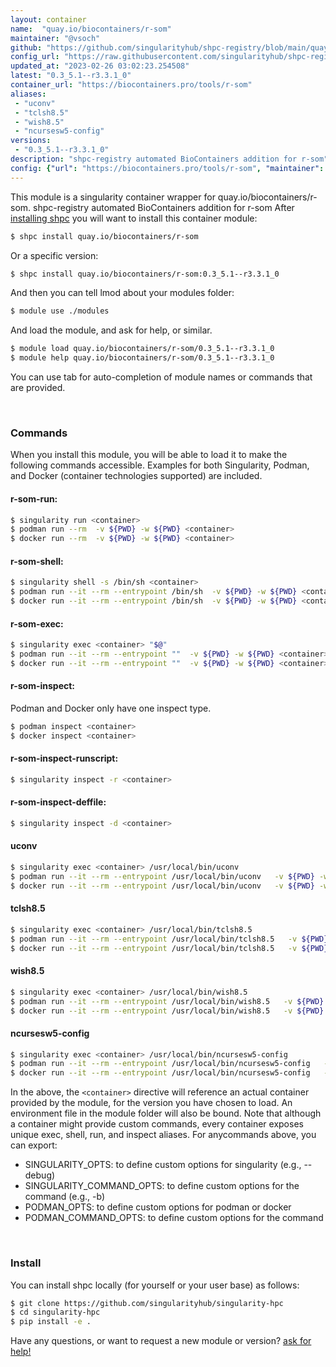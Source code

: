 ```yaml
---
layout: container
name:  "quay.io/biocontainers/r-som"
maintainer: "@vsoch"
github: "https://github.com/singularityhub/shpc-registry/blob/main/quay.io/biocontainers/r-som/container.yaml"
config_url: "https://raw.githubusercontent.com/singularityhub/shpc-registry/main/quay.io/biocontainers/r-som/container.yaml"
updated_at: "2023-02-26 03:02:23.254508"
latest: "0.3_5.1--r3.3.1_0"
container_url: "https://biocontainers.pro/tools/r-som"
aliases:
 - "uconv"
 - "tclsh8.5"
 - "wish8.5"
 - "ncursesw5-config"
versions:
 - "0.3_5.1--r3.3.1_0"
description: "shpc-registry automated BioContainers addition for r-som"
config: {"url": "https://biocontainers.pro/tools/r-som", "maintainer": "@vsoch", "description": "shpc-registry automated BioContainers addition for r-som", "latest": {"0.3_5.1--r3.3.1_0": "sha256:d15b89fe63d0ab7e9f56af9c3cf42dccbff6f7cc30702830d9e99737a560d6cc"}, "tags": {"0.3_5.1--r3.3.1_0": "sha256:d15b89fe63d0ab7e9f56af9c3cf42dccbff6f7cc30702830d9e99737a560d6cc"}, "docker": "quay.io/biocontainers/r-som", "aliases": {"uconv": "/usr/local/bin/uconv", "tclsh8.5": "/usr/local/bin/tclsh8.5", "wish8.5": "/usr/local/bin/wish8.5", "ncursesw5-config": "/usr/local/bin/ncursesw5-config"}}
---
```


This module is a singularity container wrapper for quay.io/biocontainers/r-som.
shpc-registry automated BioContainers addition for r-som
After [installing shpc](#install) you will want to install this container module:


```bash
$ shpc install quay.io/biocontainers/r-som
```

Or a specific version:

```bash
$ shpc install quay.io/biocontainers/r-som:0.3_5.1--r3.3.1_0
```

And then you can tell lmod about your modules folder:

```bash
$ module use ./modules
```

And load the module, and ask for help, or similar.

```bash
$ module load quay.io/biocontainers/r-som/0.3_5.1--r3.3.1_0
$ module help quay.io/biocontainers/r-som/0.3_5.1--r3.3.1_0
```

You can use tab for auto-completion of module names or commands that are provided.

<br>

### Commands

When you install this module, you will be able to load it to make the following commands accessible.
Examples for both Singularity, Podman, and Docker (container technologies supported) are included.

#### r-som-run:

```bash
$ singularity run <container>
$ podman run --rm  -v ${PWD} -w ${PWD} <container>
$ docker run --rm  -v ${PWD} -w ${PWD} <container>
```

#### r-som-shell:

```bash
$ singularity shell -s /bin/sh <container>
$ podman run --it --rm --entrypoint /bin/sh  -v ${PWD} -w ${PWD} <container>
$ docker run --it --rm --entrypoint /bin/sh  -v ${PWD} -w ${PWD} <container>
```

#### r-som-exec:

```bash
$ singularity exec <container> "$@"
$ podman run --it --rm --entrypoint ""  -v ${PWD} -w ${PWD} <container> "$@"
$ docker run --it --rm --entrypoint ""  -v ${PWD} -w ${PWD} <container> "$@"
```

#### r-som-inspect:

Podman and Docker only have one inspect type.

```bash
$ podman inspect <container>
$ docker inspect <container>
```

#### r-som-inspect-runscript:

```bash
$ singularity inspect -r <container>
```

#### r-som-inspect-deffile:

```bash
$ singularity inspect -d <container>
```


#### uconv

```bash
$ singularity exec <container> /usr/local/bin/uconv
$ podman run --it --rm --entrypoint /usr/local/bin/uconv   -v ${PWD} -w ${PWD} <container> -c " $@"
$ docker run --it --rm --entrypoint /usr/local/bin/uconv   -v ${PWD} -w ${PWD} <container> -c " $@"
```


#### tclsh8.5

```bash
$ singularity exec <container> /usr/local/bin/tclsh8.5
$ podman run --it --rm --entrypoint /usr/local/bin/tclsh8.5   -v ${PWD} -w ${PWD} <container> -c " $@"
$ docker run --it --rm --entrypoint /usr/local/bin/tclsh8.5   -v ${PWD} -w ${PWD} <container> -c " $@"
```


#### wish8.5

```bash
$ singularity exec <container> /usr/local/bin/wish8.5
$ podman run --it --rm --entrypoint /usr/local/bin/wish8.5   -v ${PWD} -w ${PWD} <container> -c " $@"
$ docker run --it --rm --entrypoint /usr/local/bin/wish8.5   -v ${PWD} -w ${PWD} <container> -c " $@"
```


#### ncursesw5-config

```bash
$ singularity exec <container> /usr/local/bin/ncursesw5-config
$ podman run --it --rm --entrypoint /usr/local/bin/ncursesw5-config   -v ${PWD} -w ${PWD} <container> -c " $@"
$ docker run --it --rm --entrypoint /usr/local/bin/ncursesw5-config   -v ${PWD} -w ${PWD} <container> -c " $@"
```



In the above, the `<container>` directive will reference an actual container provided
by the module, for the version you have chosen to load. An environment file in the
module folder will also be bound. Note that although a container
might provide custom commands, every container exposes unique exec, shell, run, and
inspect aliases. For anycommands above, you can export:

 - SINGULARITY_OPTS: to define custom options for singularity (e.g., --debug)
 - SINGULARITY_COMMAND_OPTS: to define custom options for the command (e.g., -b)
 - PODMAN_OPTS: to define custom options for podman or docker
 - PODMAN_COMMAND_OPTS: to define custom options for the command

<br>

### Install

You can install shpc locally (for yourself or your user base) as follows:

```bash
$ git clone https://github.com/singularityhub/singularity-hpc
$ cd singularity-hpc
$ pip install -e .
```

Have any questions, or want to request a new module or version? [ask for help!](https://github.com/singularityhub/singularity-hpc/issues)